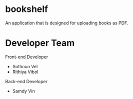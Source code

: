# bookshelf

An application that is designed for uploading books as PDF.


# Developer Team

Front-end Developer
- Sothoun Vel
- Rithiya Vibol

Back-end Developer
- Samdy Vin
